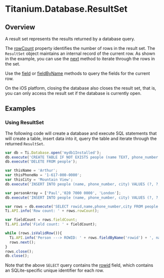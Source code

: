 # Titanium.Database.ResultSet

<TypeHeader/>

## Overview

A result set represents the results returned by a database query.

The [rowCount](Titanium.Database.ResultSet.rowCount) property identifies the number of
rows in the result set. The `ResultSet` object maintains an internal record of the 
current row. As shown in the example, you can use the 
[next](Titanium.Database.ResultSet.next) method to iterate through the rows in the set.

Use the [field](Titanium.Database.ResultSet.field) or
[fieldByName](Titanium.Database.ResultSet.fieldByName) methods to query the fields for
the current row.

On the iOS platform, closing the database also closes the result set, that is,
you can only access the result set if the database is currently open.

## Examples

### Using ResultSet

The following code will create a database and execute SQL statements that will create a 
table, insert data into it, query the table and iterate through the returned
`ResultSet`.

``` js
var db = Ti.Database.open('mydb1Installed');
db.execute('CREATE TABLE IF NOT EXISTS people (name TEXT, phone_number TEXT, city TEXT)');
db.execute('DELETE FROM people');

var thisName = 'Arthur';
var thisPhoneNo = '1-617-000-0000';
var thisCity = 'Mountain View';
db.execute('INSERT INTO people (name, phone_number, city) VALUES (?, ?, ?)', thisName, thisPhoneNo, thisCity);

var personArray = ['Paul','020 7000 0000', 'London'];
db.execute('INSERT INTO people (name, phone_number, city) VALUES (?, ?, ?)', personArray);

var rows = db.execute('SELECT rowid,name,phone_number,city FROM people');
Ti.API.info('Row count: ' + rows.rowCount);

var fieldCount = rows.fieldCount;
Ti.API.info('Field count: ' + fieldCount);

while (rows.isValidRow()){
  Ti.API.info('Person ---> ROWID: ' + rows.fieldByName('rowid') + ', name:' + rows.field(1) + ', phone_number: ' + rows.fieldByName('phone_number') + ', city: ' + rows.field(3));
  rows.next();
}
rows.close();
db.close();
```

Note that the above `SELECT` query contains the [rowid](http://www.sqlite.org/lang_createtable.html#rowid)
field, which contains an SQLite-specific unique identifier for each row.


<ApiDocs/>
